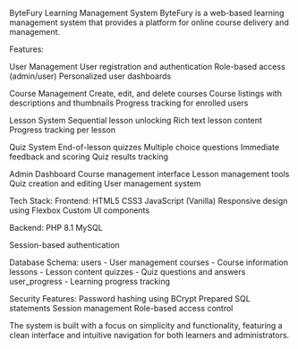 ByteFury Learning Management System
ByteFury is a web-based learning management system that provides a platform for online course delivery and management.

Features:

User Management
User registration and authentication
Role-based access (admin/user)
Personalized user dashboards

Course Management
Create, edit, and delete courses
Course listings with descriptions and thumbnails
Progress tracking for enrolled users

Lesson System
Sequential lesson unlocking
Rich text lesson content
Progress tracking per lesson

Quiz System
End-of-lesson quizzes
Multiple choice questions
Immediate feedback and scoring
Quiz results tracking

Admin Dashboard
Course management interface
Lesson management tools
Quiz creation and editing
User management system


Tech Stack:
Frontend:
HTML5
CSS3
JavaScript (Vanilla)
Responsive design using Flexbox
Custom UI components

Backend:
PHP 8.1
MySQL

Session-based authentication

Database Schema:
users - User management
courses - Course information
lessons - Lesson content
quizzes - Quiz questions and answers
user_progress - Learning progress tracking


Security Features:
Password hashing using BCrypt
Prepared SQL statements
Session management
Role-based access control

The system is built with a focus on simplicity and functionality, featuring a clean interface and intuitive navigation for both learners and administrators.
